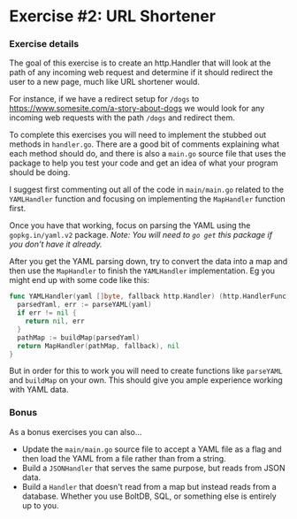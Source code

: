 # Exercise #2: URL Shortener

### Exercise details
The goal of this exercise is to create an http.Handler that will look at the path of any incoming web request and determine if it should redirect the user to a new page, much like URL shortener would.

For instance, if we have a redirect setup for `/dogs` to https://www.somesite.com/a-story-about-dogs we would look for any incoming web requests with the path `/dogs` and redirect them.

To complete this exercises you will need to implement the stubbed out methods in `handler.go`. There are a good bit of comments explaining what each method should do, and there is also a `main.go` source file that uses the package to help you test your code and get an idea of what your program should be doing.

I suggest first commenting out all of the code in `main/main.go` related to the `YAMLHandler` function and focusing on implementing the `MapHandler` function first.

Once you have that working, focus on parsing the YAML using the `gopkg.in/yaml.v2` package. *Note: You will need to `go get` this package if you don't have it already.*

After you get the YAML parsing down, try to convert the data into a map and then use the `MapHandler` to finish the `YAMLHandler` implementation. Eg you might end up with some code like this:
```go
func YAMLHandler(yaml []byte, fallback http.Handler) (http.HandlerFunc, error) {
  parsedYaml, err := parseYAML(yaml)
  if err != nil {
    return nil, err
  }
  pathMap := buildMap(parsedYaml)
  return MapHandler(pathMap, fallback), nil
}
```
But in order for this to work you will need to create functions like `parseYAML` and `buildMap` on your own. This should give you ample experience working with YAML data.

### Bonus
As a bonus exercises you can also...

- Update the `main/main.go` source file to accept a YAML file as a flag and then load the YAML from a file rather than from a string.
- Build a `JSONHandler` that serves the same purpose, but reads from JSON data.
- Build a `Handler` that doesn't read from a map but instead reads from a database. Whether you use BoltDB, SQL, or something else is entirely up to you.
